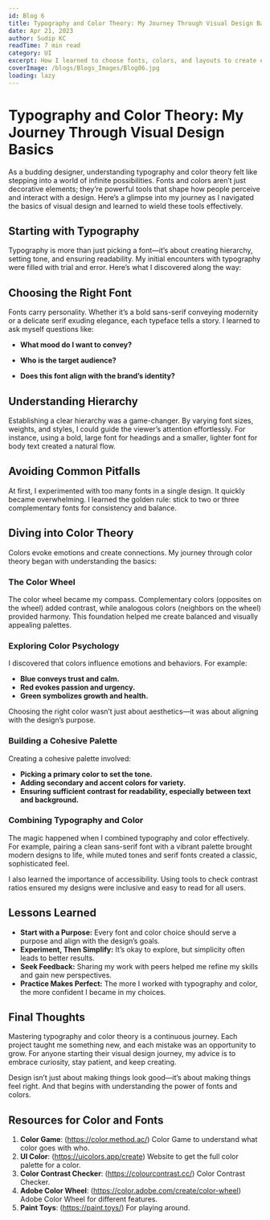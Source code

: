 ```yaml
---
id: Blog 6
title: Typography and Color Theory: My Journey Through Visual Design Basics
date: Apr 21, 2023
author: Sudip KC
readTime: 7 min read
category: UI
excerpt: How I learned to choose fonts, colors, and layouts to create engaging designs.
coverImage: /blogs/Blogs_Images/Blog06.jpg
loading: lazy
---
```


# Typography and Color Theory: My Journey Through Visual Design Basics

As a budding designer, understanding typography and color theory felt like stepping into a world of infinite possibilities. Fonts and colors aren’t just decorative elements; they’re powerful tools that shape how people perceive and interact with a design. Here’s a glimpse into my journey as I navigated the basics of visual design and learned to wield these tools effectively.

## Starting with Typography

Typography is more than just picking a font—it’s about creating hierarchy, setting tone, and ensuring readability. My initial encounters with typography were filled with trial and error. Here’s what I discovered along the way:

## Choosing the Right Font

Fonts carry personality. Whether it’s a bold sans-serif conveying modernity or a delicate serif exuding elegance, each typeface tells a story. I learned to ask myself questions like:

- **What mood do I want to convey?**

- **Who is the target audience?**

- **Does this font align with the brand’s identity?**

## Understanding Hierarchy

Establishing a clear hierarchy was a game-changer. By varying font sizes, weights, and styles, I could guide the viewer’s attention effortlessly. For instance, using a bold, large font for headings and a smaller, lighter font for body text created a natural flow.

## Avoiding Common Pitfalls

At first, I experimented with too many fonts in a single design. It quickly became overwhelming. I learned the golden rule: stick to two or three complementary fonts for consistency and balance.

## Diving into Color Theory

Colors evoke emotions and create connections. My journey through color theory began with understanding the basics:

### The Color Wheel

The color wheel became my compass. Complementary colors (opposites on the wheel) added contrast, while analogous colors (neighbors on the wheel) provided harmony. This foundation helped me create balanced and visually appealing palettes.

### Exploring Color Psychology

I discovered that colors influence emotions and behaviors. For example:

- **Blue conveys trust and calm.**
- **Red evokes passion and urgency.**
- **Green symbolizes growth and health.**

Choosing the right color wasn’t just about aesthetics—it was about aligning with the design’s purpose.

### Building a Cohesive Palette

Creating a cohesive palette involved:

- **Picking a primary color to set the tone.**
- **Adding secondary and accent colors for variety.**
- **Ensuring sufficient contrast for readability, especially between text and background.**

### Combining Typography and Color

The magic happened when I combined typography and color effectively. For example, pairing a clean sans-serif font with a vibrant palette brought modern designs to life, while muted tones and serif fonts created a classic, sophisticated feel.

I also learned the importance of accessibility. Using tools to check contrast ratios ensured my designs were inclusive and easy to read for all users.

## Lessons Learned

- **Start with a Purpose:** Every font and color choice should serve a purpose and align with the design’s goals.
- **Experiment, Then Simplify:** It’s okay to explore, but simplicity often leads to better results.
- **Seek Feedback:** Sharing my work with peers helped me refine my skills and gain new perspectives.
- **Practice Makes Perfect:** The more I worked with typography and color, the more confident I became in my choices.

## Final Thoughts

Mastering typography and color theory is a continuous journey. Each project taught me something new, and each mistake was an opportunity to grow. For anyone starting their visual design journey, my advice is to embrace curiosity, stay patient, and keep creating.

Design isn’t just about making things look good—it’s about making things feel right. And that begins with understanding the power of fonts and colors.

## Resources for Color and Fonts

1. **Color Game**: (https://color.method.ac/)  Color Game to understand what color goes with who.
2. **UI Color**: (https://uicolors.app/create)  Website to get the full color palette for a color.
3. **Color Contrast Checker**: (https://colourcontrast.cc/)  Color Contrast Checker.
4. **Adobe Color Wheel**: (https://color.adobe.com/create/color-wheel)  Adobe Color Wheel for different features.
5. **Paint Toys**: (https://paint.toys/)  For playing around.
